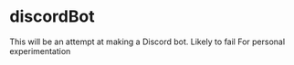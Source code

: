 # discordBot
This will be an attempt at making a Discord bot.
Likely to fail
For personal experimentation
